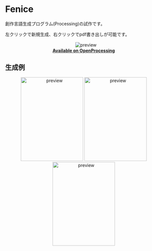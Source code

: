 # Fenice
創作言語生成プログラム(Processing)の試作です。

左クリックで新規生成、右クリックでpdf書き出しが可能です。

<div align="center">
　<img src="../images/preview-1.png" title="preview">
  <br>                                                  
  <strong>                        
    <a href="https://www.openprocessing.org/sketch/744672">Available on OpenProcessing</a>
  </strong> 
  
</div>

## 生成例
<div align="center">
  <img src="../images/preview-2.png" title="preview" width="200" height="268">    <img src="../images/preview-3.png" title="preview" width="200" height="268">    <img src="../images/preview-4.png" title="preview" width="200" height="268">
</div>
